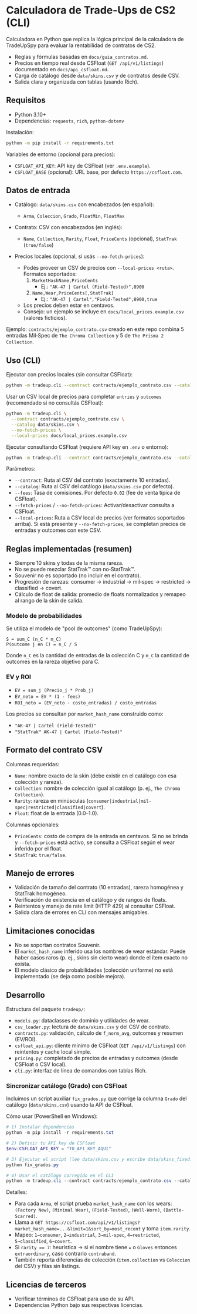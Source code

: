 # Calculadora de Trade-Ups de CS2 (CLI)

Calculadora en Python que replica la lógica principal de la calculadora de TradeUpSpy para evaluar la rentabilidad de contratos de CS2.

- Reglas y fórmulas basadas en `docs/guia_contratos.md`.
- Precios en tiempo real desde CSFloat (`GET /api/v1/listings`) documentado en `docs/api_csfloat.md`.
- Carga de catálogo desde `data/skins.csv` y de contratos desde CSV.
- Salida clara y organizada con tablas (usando Rich).

## Requisitos

- Python 3.10+
- Dependencias: `requests`, `rich`, `python-dotenv`

Instalación:

```bash
python -m pip install -r requirements.txt
```

Variables de entorno (opcional para precios):

- `CSFLOAT_API_KEY`: API key de CSFloat (ver `.env.example`).
- `CSFLOAT_BASE` (opcional): URL base, por defecto `https://csfloat.com`.

## Datos de entrada

- Catálogo: `data/skins.csv` con encabezados (en español):
  - `Arma`, `Coleccion`, `Grado`, `FloatMin`, `FloatMax`
- Contrato: CSV con encabezados (en inglés):
  - `Name`, `Collection`, `Rarity`, `Float`, `PriceCents` (opcional), `StatTrak` (`true/false`)

- Precios locales (opcional, si usás `--no-fetch-prices`):
  - Podés proveer un CSV de precios con `--local-prices <ruta>`. Formatos soportados:
    1) `MarketHashName,PriceCents`
       - Ej.: `"AK-47 | Cartel (Field-Tested)",8900`
    2) `Name,Wear,PriceCents[,StatTrak]`
       - Ej.: `"AK-47 | Cartel","Field-Tested",8900,true`
  - Los precios deben estar en centavos.
  - Consejo: un ejemplo se incluye en `docs/local_prices.example.csv` (valores ficticios).

Ejemplo: `contracts/ejemplo_contrato.csv` creado en este repo combina 5 entradas Mil‑Spec de `The Chroma Collection` y 5 de `The Prisma 2 Collection`.

## Uso (CLI)

Ejecutar con precios locales (sin consultar CSFloat):

```bash
python -m tradeup.cli --contract contracts/ejemplo_contrato.csv --catalog data/skins.csv --no-fetch-prices
```

Usar un CSV local de precios para completar `entries` y `outcomes` (recomendado si no consultás CSFloat):

```bash
python -m tradeup.cli \
  --contract contracts/ejemplo_contrato.csv \
  --catalog data/skins.csv \
  --no-fetch-prices \
  --local-prices docs/local_prices.example.csv
```

Ejecutar consultando CSFloat (requiere API key en `.env` o entorno):

```bash
python -m tradeup.cli --contract contracts/ejemplo_contrato.csv --catalog data/skins.csv
```

Parámetros:

- `--contract`: Ruta al CSV del contrato (exactamente 10 entradas).
- `--catalog`: Ruta al CSV del catálogo (`data/skins.csv` por defecto).
- `--fees`: Tasa de comisiones. Por defecto `0.02` (fee de venta típica de CSFloat).
- `--fetch-prices` / `--no-fetch-prices`: Activar/desactivar consulta a CSFloat.
- `--local-prices`: Ruta a CSV local de precios (ver formatos soportados arriba). Si está presente y `--no-fetch-prices`, se completan precios de entradas y outcomes con este CSV.

## Reglas implementadas (resumen)

- Siempre 10 skins y todas de la misma rareza.
- No se puede mezclar StatTrak™ con no‑StatTrak™.
- Souvenir no es soportado (no incluir en el contrato).
- Progresión de rarezas: consumer → industrial → mil‑spec → restricted → classified → covert.
- Cálculo de float de salida: promedio de floats normalizados y remapeo al rango de la skin de salida.

### Modelo de probabilidades

Se utiliza el modelo de "pool de outcomes" (como TradeUpSpy):

```
S = sum_C (n_C * m_C)
P(outcome j en C) = n_C / S
```

Donde `n_C` es la cantidad de entradas de la colección C y `m_C` la cantidad de outcomes en la rareza objetivo para C.

### EV y ROI

- `EV = sum_j (Precio_j * Prob_j)`
- `EV_neto = EV * (1 - fees)`
- `ROI_neto = (EV_neto - costo_entradas) / costo_entradas`

Los precios se consultan por `market_hash_name` construido como:
- `"AK-47 | Cartel (Field-Tested)"`
- `"StatTrak™ AK-47 | Cartel (Field-Tested)"`

## Formato del contrato CSV

Columnas requeridas:

- `Name`: nombre exacto de la skin (debe existir en el catálogo con esa colección y rareza).
- `Collection`: nombre de colección igual al catálogo (p. ej., `The Chroma Collection`).
- `Rarity`: rareza en minúsculas (`consumer|industrial|mil-spec|restricted|classified|covert`).
- `Float`: float de la entrada (0.0–1.0).

Columnas opcionales:

- `PriceCents`: costo de compra de la entrada en centavos. Si no se brinda y `--fetch-prices` está activo, se consulta a CSFloat según el wear inferido por el float.
- `StatTrak`: `true/false`.

## Manejo de errores

- Validación de tamaño del contrato (10 entradas), rareza homogénea y StatTrak homogéneo.
- Verificación de existencia en el catálogo y de rangos de floats.
- Reintentos y manejo de rate limit (HTTP 429) al consultar CSFloat.
- Salida clara de errores en CLI con mensajes amigables.

## Limitaciones conocidas

- No se soportan contratos Souvenir.
- El `market_hash_name` inferido usa los nombres de wear estándar. Puede haber casos raros (p. ej., skins sin cierto wear) donde el ítem exacto no exista.
- El modelo clásico de probabilidades (colección uniforme) no está implementado (se deja como posible mejora).

## Desarrollo

Estructura del paquete `tradeup/`:

- `models.py`: dataclasses de dominio y utilidades de wear.
- `csv_loader.py`: lectura de `data/skins.csv` y del CSV de contrato.
- `contracts.py`: validación, cálculo de `f_norm_avg`, outcomes y resumen (EV/ROI).
- `csfloat_api.py`: cliente mínimo de CSFloat (`GET /api/v1/listings`) con reintentos y cache local simple.
- `pricing.py`: completado de precios de entradas y outcomes (desde CSFloat o CSV local).
- `cli.py`: interfaz de línea de comandos con tablas Rich.

### Sincronizar catálogo (Grado) con CSFloat

Incluimos un script auxiliar `fix_grados.py` que corrige la columna `Grado` del catálogo (`data/skins.csv`) usando la API de CSFloat.

Cómo usar (PowerShell en Windows):

```powershell
# 1) Instalar dependencias
python -m pip install -r requirements.txt

# 2) Definir tu API key de CSFloat
$env:CSFLOAT_API_KEY = "TU_API_KEY_AQUI"

# 3) Ejecutar el script (lee data/skins.csv y escribe data/skins_fixed.csv)
python fix_grados.py

# 4) Usar el catálogo corregido en el CLI
python -m tradeup.cli --contract contracts/ejemplo_contrato.csv --catalog data/skins_fixed.csv
```

Detalles:

- Para cada `Arma`, el script prueba `market_hash_name` con los wears: `(Factory New)`, `(Minimal Wear)`, `(Field-Tested)`, `(Well-Worn)`, `(Battle-Scarred)`.
- Llama a `GET https://csfloat.com/api/v1/listings?market_hash_name=...&limit=1&sort_by=most_recent` y toma `item.rarity`.
- Mapeo: `1→consumer`, `2→industrial`, `3→mil-spec`, `4→restricted`, `5→classified`, `6→covert`.
- Si `rarity == 7`: heurística → si el nombre tiene `★` o `Gloves` entonces `extraordinary`, caso contrario `contraband`.
- También reporta diferencias de colección (`item.collection` vs `Coleccion` del CSV) y filas sin listings.

## Licencias de terceros

- Verificar términos de CSFloat para uso de su API.
- Dependencias Python bajo sus respectivas licencias.
